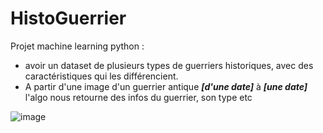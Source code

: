 # HistoGuerrier

Projet machine learning python : 
- avoir un dataset de plusieurs types de guerriers historiques, avec des caractéristiques qui les différencient.
- A partir d'une image d'un guerrier antique ***[d'une date]*** à ***[une date]*** l'algo nous retourne des infos du guerrier, son type etc

![image](https://github.com/adbme/HistoGuerrier/assets/98839796/11109e44-335c-4fbb-8a7c-4a2cd1ad0fda)
